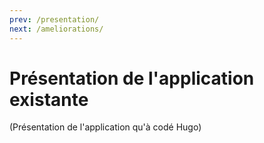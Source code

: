 ```yaml
---
prev: /presentation/
next: /ameliorations/
---
```


# Présentation de l'application existante
(Présentation de l'application qu'à codé Hugo)